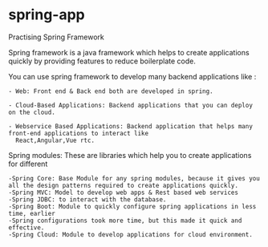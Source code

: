 # spring-app
 
Practising Spring Framework

Spring framework is a java framework which helps to create applications quickly by providing
		features to reduce boilerplate code.

You can use spring framework to develop many backend applications like :

	- Web: Front end & Back end both are developed in spring.

	- Cloud-Based Applications: Backend applications that you can deploy on the cloud.

	- Webservice Based Applications: Backend application that helps many front-end applications to interact like 
	  React,Angular,Vue rtc.

Spring modules: These are libraries which help you to create applications for different

	-Spring Core: Base Module for any spring modules, because it gives you all the design patterns required to create applications quickly.
	-Spring MVC: Model to develop web apps & Rest based web services
	-Spring JDBC: to interact with the database.
	-Spring Boot: Module to quickly configure spring applications in less time, earlier 
	-Spring configurations took more time, but this made it quick and effective.
	-Spring Cloud: Module to develop applications for cloud environment.

